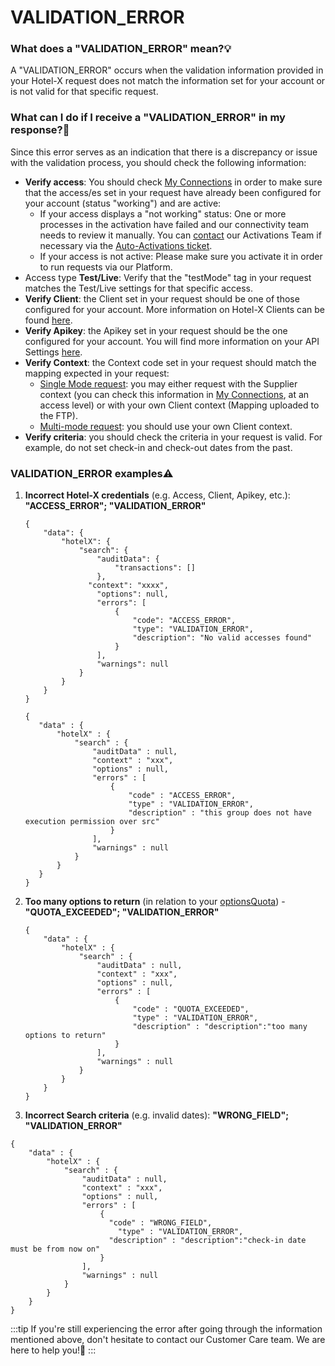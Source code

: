 ﻿---
sidebar_position: 19
---

# VALIDATION_ERROR

### What does a "VALIDATION_ERROR" mean?💡
A "VALIDATION_ERROR" occurs when the validation information provided in your Hotel-X request does not match the information set for your account or is not valid for that specific request.

### What can I do if I receive a "VALIDATION_ERROR" in my response?🔎
Since this error serves as an indication that there is a discrepancy or issue with the validation process, you should check the following information:

- **Verify access**: You should check [My Connections](/kb/connections/my-connections/) in order to make sure that the access/es set in your request have already been configured for your account (status "working") and are active:
    - If your access displays a "not working" status: One or more processes in the activation have failed and our connectivity team needs to review it manually. You can [contact](/kb/connections/my-connections/guick-guide-to-auto-activations) our Activations Team if necessary via the [Auto-Activations ticket](/kb/tickets/travelgatex-tickets).
    - If your access is not active: Please make sure you activate it in order to run requests via our Platform.
- Access type **Test/Live**: Verify that the "testMode" tag in your request matches the Test/Live settings for that specific access.
- **Verify Client**: the Client set in your request should be one of those configured for your account. More information on Hotel-X Clients can be found [here](/kb/connections/connections-settings/).
- **Verify Apikey**: the Apikey set in your request should be the one configured for your account. You will find more information on your API Settings [here](/kb/connections/connections-settings).
- **Verify Context**: the Context code set in your request should match the mapping expected in your request:
    - [Single Mode request](/kb/our-products/are-you-a-buyer/our-methods/booking-flow/search/hotel-x-single-mode-and-multimode-search): you may either request with the Supplier context (you can check this information in [My Connections](/kb/connections/my-connections/), at an access level) or with your own Client context (Mapping uploaded to the FTP).
    - [Multi-mode request](/kb/our-products/are-you-a-buyer/our-methods/booking-flow/search/hotel-x-single-mode-and-multimode-search): you should use your own Client context.
- **Verify criteria**: you should check the criteria in your request is valid. For example, do not set check-in and check-out dates from the past.


### VALIDATION_ERROR examples⚠️
1. **Incorrect Hotel-X credentials** (e.g. Access, Client, Apikey, etc.): **"ACCESS_ERROR"; "VALIDATION_ERROR"**

    ```
    {
        "data": {
            "hotelX": {
                "search": {
                    "auditData": {
                        "transactions": []
                    },
                  "context": "xxxx",
                    "options": null,
                    "errors": [
                        {
                            "code": "ACCESS_ERROR",
                            "type": "VALIDATION_ERROR",
                            "description": "No valid accesses found"
                        }
                    ],
                    "warnings": null
                }
            }
        }
    }
     ```

     ```
    {
        "data" : {
            "hotelX" : {
                "search" : {
                    "auditData" : null,
                    "context" : "xxx",
                    "options" : null,
                    "errors" : [
                        {
                            "code" : "ACCESS_ERROR",
                            "type" : "VALIDATION_ERROR",
                            "description" : "this group does not have execution permission over src"
                        }
                    ],
                    "warnings" : null
                }
            }
        }
    }
    ```

1. **Too many options to return** (in relation to your [optionsQuota](/kb/our-products/are-you-a-buyer/our-methods/booking-flow/search/how-tos/how-to-limit-and-filter-options-through-business-rules)) - **"QUOTA_EXCEEDED"; "VALIDATION_ERROR"**

    ```
    {
        "data" : {
            "hotelX" : {
                "search" : {
                    "auditData" : null,
                    "context" : "xxx",
                    "options" : null,
                    "errors" : [
                        {
                            "code" : "QUOTA_EXCEEDED",
                            "type" : "VALIDATION_ERROR",
                            "description" : "description":"too many options to return"
                        }
                    ],
                    "warnings" : null
                }
            }
        }
    }
    ```

1. **Incorrect Search criteria** (e.g. invalid dates): **"WRONG_FIELD"; "VALIDATION_ERROR"**
```
{
    "data" : {
        "hotelX" : {
            "search" : {
                "auditData" : null,
                "context" : "xxx",
                "options" : null,
                "errors" : [
                    {
                      "code" : "WRONG_FIELD",
                        "type" : "VALIDATION_ERROR",
                      "description" : "description":"check-in date must be from now on"
                    }
                ],
                "warnings" : null
            }
        }
    }
}
```

:::tip
If you're still experiencing the error after going through the information mentioned above, don't hesitate to contact our Customer Care team. We are here to help you!🚀
:::